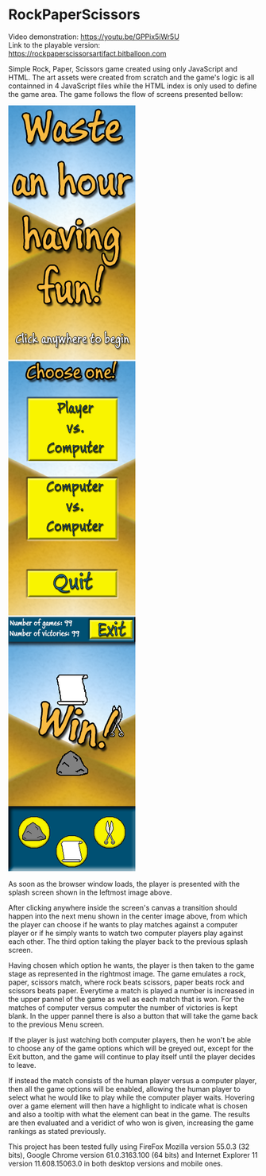  # RockPaperScissors
  Video demonstration: https://youtu.be/GPPix5iWr5U  
  Link to the playable version: https://rockpaperscissorsartifact.bitballoon.com  
  
  Simple Rock, Paper, Scissors game created using only JavaScript and HTML. The art assets were created from scratch and the game's logic is all containned in 4 JavaScript files while the HTML index is only used to define the game area. The game follows the flow of screens presented bellow:  
  
![alt text](https://github.com/GustavoMaranhao/RockPaperScissors/blob/master/images/SplashMenu/_ConceptArt.png)                  ![alt text](https://github.com/GustavoMaranhao/RockPaperScissors/blob/master/images/MainMenu/_ConceptArt.png)                   ![alt text](https://github.com/GustavoMaranhao/RockPaperScissors/blob/master/images/GameStage/_ConceptArt.png)    
  
  As soon as the browser window loads, the player is presented with the splash screen shown in the leftmost image above.
  
  After clicking anywhere inside the screen's canvas a transition should happen into the next menu shown in the center image above, from which the player can choose if he wants to play matches against a computer player or if he simply wants to watch two computer players play against each other. The third option taking the player back to the previous splash screen.  
  
  Having chosen which option he wants, the player is then taken to the game stage as represented in the rightmost image. The game emulates a rock, paper, scissors match, where rock beats scissors, paper beats rock and scissors beats paper. Everytime a match is played a number is increased in the upper pannel of the game as well as each match that is won. For the matches of computer versus computer the number of victories is kept blank. In the upper pannel there is also a button that will take the game back to the previous Menu screen.  
  
  If the player is just watching both computer players, then he won't be able to choose any of the game options which will be greyed out, except for the Exit button, and the game will continue to play itself until the player decides to leave.  
  
  If instead the match consists of the human player versus a computer player, then all the game options will be enabled, allowing the human player to select what he would like to play while the computer player waits. Hovering over a game element will then have a highlight to indicate what is chosen and also a tooltip with what the element can beat in the game. The results are then evaluated and a veridict of who won is given, increasing the game rankings as stated previously.
  
  This project has been tested fully using FireFox Mozilla version 55.0.3 (32 bits), Google Chrome version 61.0.3163.100 (64 bits) and Internet Explorer 11 version 11.608.15063.0 in both desktop versions and mobile ones.

